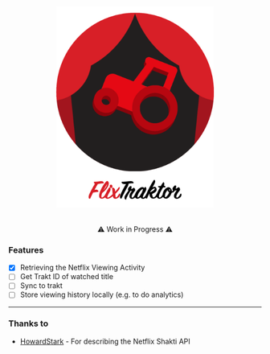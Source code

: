 <div align="center">
	<img height="400" src="media/app-logo.png" alt="FlixTraktor">
	<br>
	<br>
</div>

<p align="center">
⚠️ Work in Progress ⚠️
</p>

### Features
- [x] Retrieving the Netflix Viewing Activity
- [ ] Get Trakt ID of watched title
- [ ] Sync to trakt
- [ ] Store viewing history locally (e.g. to do analytics)

------

### Thanks to
* [HowardStark](https://github.com/HowardStark/shakti "HowardStark") - For describing the Netflix Shakti API
